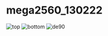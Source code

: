 # mega2560_130222
![top](https://user-images.githubusercontent.com/38075577/153746509-e2023f0a-9ae8-409e-a7b0-20d43721af31.png)
![bottom](https://user-images.githubusercontent.com/38075577/153746512-be04d023-1c05-40ef-a70b-6e19a0443863.png)
![de90](https://user-images.githubusercontent.com/38075577/153746514-0de70823-e466-412f-b15a-bc6b7cbb587c.png)
